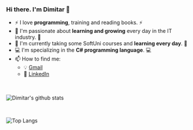 ### Hi there. I'm Dimitar :wave:
- :zap: I love **programming**, training and reading books. :zap:
- 🌱 I'm passionate about **learning and growing** every day in the IT industry. 🌱
- :100: I'm currently taking some SoftUni courses and **learning every day**. :100:
- :computer: I'm specializing in the **C# programming language**. :computer:
- 📫 How to find me: 
  - :bulb: [Gmail](mitiokrikad@gmail.com)
  - :office: [LinkedIn](https://www.linkedin.com/in/dimitar-nikolov-646a99200/)

<br><br>
![Dimitar's github stats](https://github-readme-stats.vercel.app/api?username=dimitar47&count_private=true&show_icons=true&theme=radical&hide_rank=false)




<br>

![Top Langs](https://github-readme-stats.vercel.app/api/top-langs/?username=dimitar47)
<!--
**Dimitar47/Dimitar47** is a ✨ _special_ ✨ repository because its `README.md` (this file) appears on your GitHub profile.

Here are some ideas to get you started:

- 🔭 I’m currently working on ...
- 🌱 I’m currently learning ...
- 👯 I’m looking to collaborate on ...
- 🤔 I’m looking for help with ...
- 💬 Ask me about ...
- 📫 How to reach me: ...
- 😄 Pronouns: ...
- ⚡ Fun fact: ...
-->
